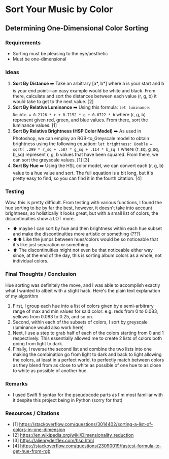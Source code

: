 # Sort Your Music by Color

## Determining One-Dimensional Color Sorting

### Requirements
- Sorting must be pleasing to the eye/aesthetic
- Must be one-dimensional

### Ideas
1. **Sort By Distance** ➡️ Take an arbitrary [a*, b*] where a is your start and b is your end point—an easy example would be white and black. From there, calculate and sort the distances between each value (r, g, b) it would take to get to the next value. [2]
2. **Sort By Relative Luminance** ➡️ Using this formula: `let luminance: Double = 0.2126 * r + 0.7152 * g + 0.0722 * b` where (r, g, b) represent given red, green, and blue values. From there, sort the luminance values. [1]
3. **Sort By Relative Brightness (HSP Color Model)** ➡️ As used in Photoshop, we can employ an RGB-to_Greyscale model to obtain brightness using the following equation: `let brightness: Double = sqrt( .299 * r_sq + .587 * g_sq + .114 * b_sq )` where (r_sq, g_sq, b_sq) represent r, g, b values that have been squared. From there, we can sort the greyscale values. [1] [3]
4. **Sort By Hue** ➡️ Using the HSL color model, we can convert each (r, g, b) value to a hue value and sort. The full equation is a bit long, but it's pretty easy to find, so you can find it in the fourth citation. [4]

### Testing
Wow, this is pretty difficult. From testing with various functions, I found the hue sorting to be by far the best, however, it doesn't take into account brightness, so holistically it looks great, but with a small list of colors, the discontinuities show a LOT more.
- ⬆️ maybe I can sort by hue and then brightness within each hue subset and make the discontinuities more artistic or something (???)
- ⬆️⬆️ Like the jumps between hues/colors would be so noticeable that it's like just separation or something.
- ⬆️ The discontinuities might not even be that noticeable either way since, at the end of the day, this is sorting album colors as a whole, not individual colors.

### Final Thoughts / Conclusion
Hue sorting was definitely the move, and I was able to accomplish exactly what I wanted to albeit with a slight hack. Here's the plain text explanation of my algorithm
1. First, I group each hue into a list of colors given by a semi-arbitrary range of max and min values for said color: e.g. reds from 0 to 0.083, yellows from 0.083 to 0.25, and so on.
2. Second, within each of the subsets of colors, I sort by greyscale (luminance would also work here)
3. Next, I use a step to grab half of each of the colors starting from 0 and 1 respectively. This essentially allowed me to create 2 lists of colors both going from light to dark.
4. Finally, I reverse the second list and combine the two lists into one making the combination go from light to dark and back to light allowing the colors, at least in a perfect world, to perfectly match between colors as they blend from as close to white as possible of one hue to as close to white as possible of another hue.

### Remarks
 - I used Swift 5 syntax for the pseudocode parts as I'm most familiar with it despite this project being in Python (sorry for that)

### Resources / Citations
- [1] https://stackoverflow.com/questions/3014402/sorting-a-list-of-colors-in-one-dimension
- [2] https://en.wikipedia.org/wiki/Dimensionality_reduction
- [3] https://alienryderflex.com/hsp.html
- [4] https://stackoverflow.com/questions/23090019/fastest-formula-to-get-hue-from-rgb
